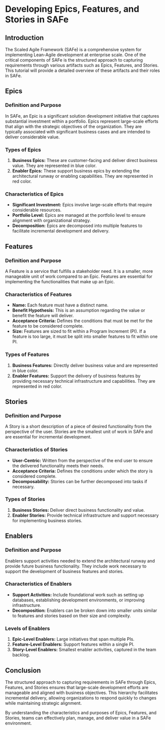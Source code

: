 # Developing Epics, Features, and Stories in SAFe

## Introduction

The Scaled Agile Framework (SAFe) is a comprehensive system for implementing Lean-Agile development at enterprise scale. One of the critical components of SAFe is the structured approach to capturing requirements through various artifacts such as Epics, Features, and Stories. This tutorial will provide a detailed overview of these artifacts and their roles in SAFe.

## Epics

### Definition and Purpose

In SAFe, an Epic is a significant solution development initiative that captures substantial investment within a portfolio. Epics represent large-scale efforts that align with the strategic objectives of the organization. They are typically associated with significant business cases and are intended to deliver considerable value.

### Types of Epics

1. **Business Epics:** These are customer-facing and deliver direct business value. They are represented in blue color.
2. **Enabler Epics:** These support business epics by extending the architectural runway or enabling capabilities. They are represented in red color.

### Characteristics of Epics

- **Significant Investment:** Epics involve large-scale efforts that require considerable resources.
- **Portfolio Level:** Epics are managed at the portfolio level to ensure alignment with organizational strategy.
- **Decomposition:** Epics are decomposed into multiple features to facilitate incremental development and delivery.

## Features

### Definition and Purpose

A Feature is a service that fulfills a stakeholder need. It is a smaller, more manageable unit of work compared to an Epic. Features are essential for implementing the functionalities that make up an Epic.

### Characteristics of Features

- **Name:** Each feature must have a distinct name.
- **Benefit Hypothesis:** This is an assumption regarding the value or benefit the feature will deliver.
- **Acceptance Criteria:** Defines the conditions that must be met for the feature to be considered complete.
- **Size:** Features are sized to fit within a Program Increment (PI). If a feature is too large, it must be split into smaller features to fit within one PI.

### Types of Features

1. **Business Features:** Directly deliver business value and are represented in blue color.
2. **Enabler Features:** Support the delivery of business features by providing necessary technical infrastructure and capabilities. They are represented in red color.

## Stories

### Definition and Purpose

A Story is a short description of a piece of desired functionality from the perspective of the user. Stories are the smallest unit of work in SAFe and are essential for incremental development.

### Characteristics of Stories

- **User-Centric:** Written from the perspective of the end user to ensure the delivered functionality meets their needs.
- **Acceptance Criteria:** Defines the conditions under which the story is considered complete.
- **Decomposability:** Stories can be further decomposed into tasks if necessary.

### Types of Stories

1. **Business Stories:** Deliver direct business functionality and value.
2. **Enabler Stories:** Provide technical infrastructure and support necessary for implementing business stories.

## Enablers

### Definition and Purpose

Enablers support activities needed to extend the architectural runway and provide future business functionality. They include work necessary to support the development of business features and stories.

### Characteristics of Enablers

- **Support Activities:** Include foundational work such as setting up databases, establishing development environments, or improving infrastructure.
- **Decomposition:** Enablers can be broken down into smaller units similar to features and stories based on their size and complexity.

### Levels of Enablers

1. **Epic-Level Enablers:** Large initiatives that span multiple PIs.
2. **Feature-Level Enablers:** Support features within a single PI.
3. **Story-Level Enablers:** Smallest enabler activities, captured in the team backlog.

## Conclusion

The structured approach to capturing requirements in SAFe through Epics, Features, and Stories ensures that large-scale development efforts are manageable and aligned with business objectives. This hierarchy facilitates incremental delivery, allowing organizations to respond quickly to changes while maintaining strategic alignment.

By understanding the characteristics and purposes of Epics, Features, and Stories, teams can effectively plan, manage, and deliver value in a SAFe environment.
